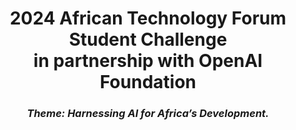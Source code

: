 <h1 style="text-align: center;">2024 African Technology Forum Student Challenge<br>in partnership with OpenAI Foundation</h1>
<h3 style="text-align: center;"><i>Theme: Harnessing AI for Africa’s Development.</i><h3>
